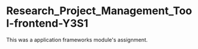 # Research_Project_Management_Tool-frontend-Y3S1
This was a application frameworks module's assignment.  
